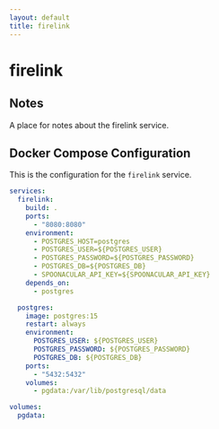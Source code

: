```yaml
---
layout: default
title: firelink
---
```


# firelink

## Notes

A place for notes about the firelink service.

## Docker Compose Configuration

This is the configuration for the `firelink` service.

```yaml
services:
  firelink:
    build: .
    ports:
      - "8080:8080"
    environment:
      - POSTGRES_HOST=postgres
      - POSTGRES_USER=${POSTGRES_USER}
      - POSTGRES_PASSWORD=${POSTGRES_PASSWORD}
      - POSTGRES_DB=${POSTGRES_DB}
      - SPOONACULAR_API_KEY=${SPOONACULAR_API_KEY}
    depends_on:
      - postgres

  postgres:
    image: postgres:15
    restart: always
    environment:
      POSTGRES_USER: ${POSTGRES_USER}
      POSTGRES_PASSWORD: ${POSTGRES_PASSWORD}
      POSTGRES_DB: ${POSTGRES_DB}
    ports:
      - "5432:5432"
    volumes:
      - pgdata:/var/lib/postgresql/data

volumes:
  pgdata:
```
